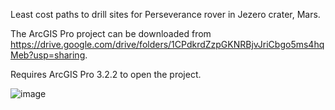 Least cost paths to drill sites for Perseverance rover in Jezero crater, Mars.

The ArcGIS Pro project can be downloaded from https://drive.google.com/drive/folders/1CPdkrdZzpGKNRBjvJriCbgo5ms4hqMeb?usp=sharing.

Requires ArcGIS Pro 3.2.2 to open the project.

![image](https://github.com/haved-jossain/least-cost-path-analysis/assets/145239371/12014c4d-9eca-411b-a38c-3ad186a8eb01)

